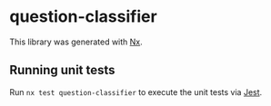 # question-classifier

This library was generated with [Nx](https://nx.dev).

## Running unit tests

Run `nx test question-classifier` to execute the unit tests via [Jest](https://jestjs.io).
